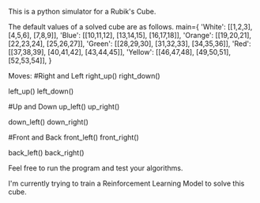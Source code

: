 This is a python simulator for a Rubik's Cube. 

The default values of a solved cube are as follows. 
main={
    'White':   [[1,2,3], [4,5,6], [7,8,9]],
    'Blue':    [[10,11,12], [13,14,15], [16,17,18]],
    'Orange':  [[19,20,21], [22,23,24], [25,26,27]],
    'Green':   [[28,29,30], [31,32,33], [34,35,36]],
    'Red':     [[37,38,39], [40,41,42], [43,44,45]],
    'Yellow':  [[46,47,48], [49,50,51], [52,53,54]],
    }

Moves: 
#Right and Left
right_up()
right_down()

left_up()
left_down()

#Up and Down
up_left()
up_right()

down_left()
down_right()

#Front and Back
front_left()
front_right()

back_left()
back_right()

Feel free to run the program and test your algorithms.

I'm currently trying to train a Reinforcement Learning Model to solve this cube. 

